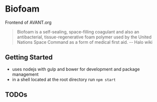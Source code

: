 # Biofoam
Frontend of AVANT.org

> Biofoam is a self-sealing, space-filling coagulant and also an antibacterial, tissue-regenerative foam polymer used by the United Nations Space Command as a form of medical first aid. -- Halo wiki

## Getting Started
- uses nodejs with gulp and bower for development and package management
- in a shell located at the root directory run `npm start`

## TODOs
